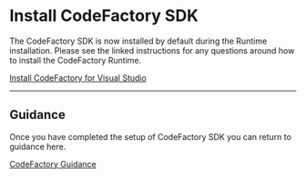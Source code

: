 # Install CodeFactory SDK

The CodeFactory SDK is now installed by default during the Runtime installation.  Please see the linked instructions for any questions around how to install the CodeFactory Runtime.

[Install CodeFactory for Visual Studio](CodeFactoryForVisualStudio.md)
___

## Guidance
Once you have completed the setup of CodeFactory SDK you can return to guidance here.

[CodeFactory Guidance](../Overview.md)
